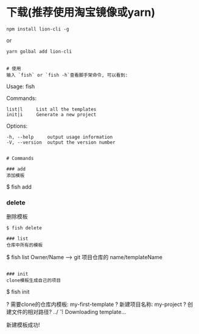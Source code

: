 

# 下载(推荐使用淘宝镜像或yarn)
```
npm install lion-cli -g
```
or
```
yarn golbal add lion-cli


# 使用
输入 `fish` or `fish -h`查看脚手架命令, 可以看到:
```
  Usage: fish <command>


  Commands:

    list|l     List all the templates
    init|i     Generate a new project

  Options:

    -h, --help     output usage information
    -V, --version  output the version number
```

# Commands

### add
添加模板
```
$ fish add

### delete
删除模板
```
$ fish delete

### list
仓库中所有的模板
```
$ fish list
Owner/Name --> git 项目仓库的 name/templateName

```

### init
clone模板生成自己的项目
```
$ fish init

? 需要clone的仓库内模板: my-first-template
? 新建项目名称: my-project
? 创建文件的相对路径? ../
⠹ Downloading template...

新建模板成功!
```










